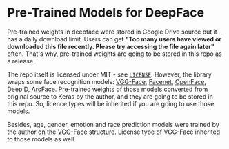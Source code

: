 # Pre-Trained Models for DeepFace

Pre-trained weights in deepface were stored in Google Drive source but it has a daily download limit. Users can get **"Too many users have viewed or downloaded this file recently. Please try accessing the file again later"** often. That's why, pre-trained weights are going to be stored in this repo as a release.

The repo itself is licensed under MIT - see [`LICENSE`](https://github.com/serengil/deepface_models/blob/main/LICENSE). However, the library wraps some face recognition models: [VGG-Face](http://www.robots.ox.ac.uk/~vgg/software/vgg_face/), [Facenet](https://github.com/davidsandberg/facenet/blob/master/LICENSE.md), [OpenFace](https://github.com/cmusatyalab/openface/blob/master/LICENSE), DeepID, [ArcFace](https://github.com/leondgarse/Keras_insightface/blob/master/LICENSE). Pre-trained weights of those models converted from original source to Keras by the author, and they are going to be stored in this repo. So, licence types will be inherited if you are going to use those models.

Besides, age, gender, emotion and race prediction models were trained by the author on the [VGG-Face](http://www.robots.ox.ac.uk/~vgg/software/vgg_face/) structure. License type of VGG-Face inherited to those models as well.
